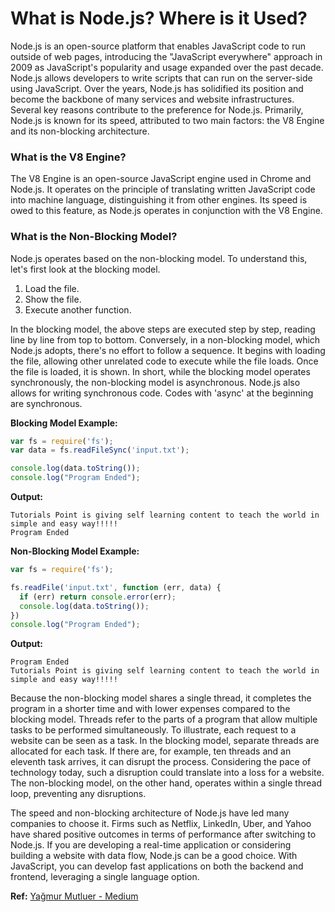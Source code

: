 # What is Node.js? Where is it Used?

Node.js is an open-source platform that enables JavaScript code to run outside of web pages, introducing the "JavaScript everywhere" approach in 2009 as JavaScript's popularity and usage expanded over the past decade. Node.js allows developers to write scripts that can run on the server-side using JavaScript. Over the years, Node.js has solidified its position and become the backbone of many services and website infrastructures. Several key reasons contribute to the preference for Node.js. Primarily, Node.js is known for its speed, attributed to two main factors: the V8 Engine and its non-blocking architecture.

### What is the V8 Engine?

The V8 Engine is an open-source JavaScript engine used in Chrome and Node.js. It operates on the principle of translating written JavaScript code into machine language, distinguishing it from other engines. Its speed is owed to this feature, as Node.js operates in conjunction with the V8 Engine.

### What is the Non-Blocking Model?

Node.js operates based on the non-blocking model. To understand this, let's first look at the blocking model.

1. Load the file.
2. Show the file.
3. Execute another function.

In the blocking model, the above steps are executed step by step, reading line by line from top to bottom. Conversely, in a non-blocking model, which Node.js adopts, there's no effort to follow a sequence. It begins with loading the file, allowing other unrelated code to execute while the file loads. Once the file is loaded, it is shown. In short, while the blocking model operates synchronously, the non-blocking model is asynchronous. Node.js also allows for writing synchronous code. Codes with 'async' at the beginning are synchronous.

**Blocking Model Example:**
```js
var fs = require('fs');
var data = fs.readFileSync('input.txt');

console.log(data.toString());
console.log("Program Ended");
```

**Output:**
```console
Tutorials Point is giving self learning content to teach the world in simple and easy way!!!!!
Program Ended
```

**Non-Blocking Model Example:**
```js
var fs = require('fs');

fs.readFile('input.txt', function (err, data) {
  if (err) return console.error(err);
  console.log(data.toString());
})
console.log("Program Ended");
```

**Output:**
```console
Program Ended
Tutorials Point is giving self learning content to teach the world in simple and easy way!!!!!
```
Because the non-blocking model shares a single thread, it completes the program in a shorter time and with lower expenses compared to the blocking model. Threads refer to the parts of a program that allow multiple tasks to be performed simultaneously. To illustrate, each request to a website can be seen as a task. In the blocking model, separate threads are allocated for each task. If there are, for example, ten threads and an eleventh task arrives, it can disrupt the process. Considering the pace of technology today, such a disruption could translate into a loss for a website. The non-blocking model, on the other hand, operates within a single thread loop, preventing any disruptions.

The speed and non-blocking architecture of Node.js have led many companies to choose it. Firms such as Netflix, LinkedIn, Uber, and Yahoo have shared positive outcomes in terms of performance after switching to Node.js. If you are developing a real-time application or considering building a website with data flow, Node.js can be a good choice. With JavaScript, you can develop fast applications on both the backend and frontend, leveraging a single language option.

**Ref:** [Yağmur Mutluer - Medium](https://yagmurmutluer.medium.com/node-js-nedir-nerelerde-kullan%C4%B1l%C4%B1r-8652b90d1f59)
